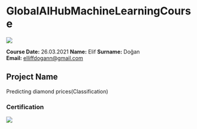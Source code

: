 # GlobalAIHubMachineLearningCourse
![](img/newlogo.png)

**Course Date:** 26.03.2021 
**Name:** Elif 
**Surname:** Doğan  
**Email:** elliffdogann@gmail.com  

## Project Name
Predicting diamond prices(Classification)

### Certification
![](img/79992364045300.png)

